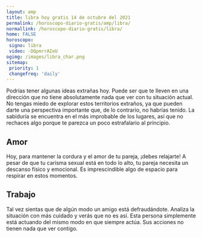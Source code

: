 ```yaml
---
layout: amp
title: libra hoy gratis 14 de octubre del 2021 
permalink: /horoscopo-diario-gratis/amp/libra/
normallink: /horoscopo-diario-gratis/libra/
home: FALSE
horoscopo:
 signo: libra
 video: -DQpmrrAIeU
ogimg: /images/libra_char.png
sitemap:
 priority: 1
 changefreq: 'daily'
---
```



Podrías tener algunas ideas extrañas hoy. Puede ser que te lleven en una dirección que no tiene absolutamente nada que ver con tu situación actual. No tengas miedo de explorar estos territorios extraños, ya que pueden darte una perspectiva importante que, de lo contrario, no habrías tenido. La sabiduría se encuentra en el más improbable de los lugares, así que no rechaces algo porque te parezca un poco estrafalario al principio.

## Amor

Hoy, para mantener la cordura y el amor de tu pareja, ¡debes relajarte! A pesar de que tu carisma sexual está en todo lo alto, tu pareja necesita un descanso físico y emocional. Es imprescindible algo de espacio para respirar en estos momentos.

## Trabajo

Tal vez sientas que de algún modo un amigo está defraudándote. Analiza la situación con más cuidado y verás que no es así. Esta persona simplemente está actuando del mismo modo en que siempre actúa. Sus acciones no tienen nada que ver contigo.